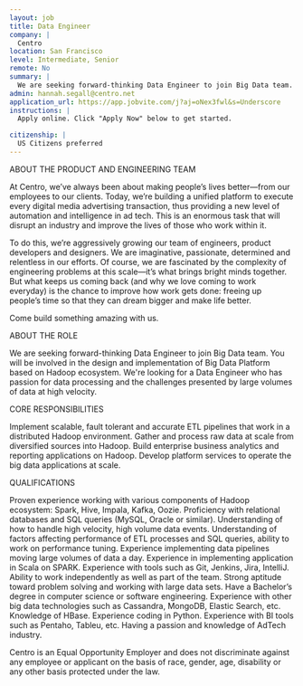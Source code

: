 ```yaml
---
layout: job
title: Data Engineer
company: |
  Centro
location: San Francisco
level: Intermediate, Senior
remote: No
summary: |
  We are seeking forward-thinking Data Engineer to join Big Data team. You will be involved in the design and implementation of Big Data Platform based on Hadoop ecosystem. We're looking for a Data Engineer who has passion for data processing and the challenges presented by large volumes of data at high velocity.
admin: hannah.segall@centro.net
application_url: https://app.jobvite.com/j?aj=oNex3fwl&s=Underscore
instructions: |
  Apply online. Click "Apply Now" below to get started.

citizenship: |
  US Citizens preferred
---
```


<!-- break -->

ABOUT THE PRODUCT AND ENGINEERING TEAM

At Centro, we’ve always been about making people’s lives better—from our employees to our clients. Today, we’re building a unified platform to execute every digital media advertising transaction, thus providing a new level of automation and intelligence in ad tech. This is an enormous task that will disrupt an industry and improve the lives of those who work within it. 

To do this, we’re aggressively growing our team of engineers, product developers and designers. We are imaginative, passionate, determined and relentless in our efforts. Of course, we are fascinated by the complexity of engineering problems at this scale—it’s what brings bright minds together. But what keeps us coming back (and why we love coming to work everyday) is the chance to improve how work gets done: freeing up people’s time so that they can dream bigger and make life better.

Come build something amazing with us.

ABOUT THE ROLE

We are seeking forward-thinking Data Engineer to join Big Data team. You will be involved in the design and implementation of Big Data Platform based on Hadoop ecosystem. We're looking for a Data Engineer who has passion for data processing and the challenges presented by large volumes of data at high velocity.

CORE RESPONSIBILITIES

Implement scalable, fault tolerant and accurate ETL pipelines that work in a distributed Hadoop environment.
Gather and process raw data at scale from diversified sources into Hadoop.
Build enterprise business analytics and reporting applications on Hadoop.
Develop platform services to operate the big data applications at scale.

QUALIFICATIONS

Proven experience working with various components of Hadoop ecosystem: Spark, Hive, Impala, Kafka, Oozie.
Proficiency with relational databases and SQL queries (MySQL, Oracle or similar).
Understanding of how to handle high velocity, high volume data events.
Understanding of factors affecting performance of ETL processes and SQL queries, ability to work on performance tuning.
Experience implementing data pipelines moving large volumes of data a day.
Experience in implementing application in Scala on SPARK.
Experience with tools such as Git, Jenkins, Jira, IntelliJ.
Ability to work independently as well as part of the team.
Strong aptitude toward problem solving and working with large data sets.
Have a Bachelor’s degree in computer science or software engineering.
Experience with other big data technologies such as Cassandra, MongoDB, Elastic Search, etc.
Knowledge of HBase.
Experience coding in Python.
Experience with BI tools such as Pentaho, Tableu, etc.
Having a passion and knowledge of AdTech industry.

Centro is an Equal Opportunity Employer and does not discriminate against any employee or applicant on the basis of race, gender, age, disability or any other basis protected under the law.